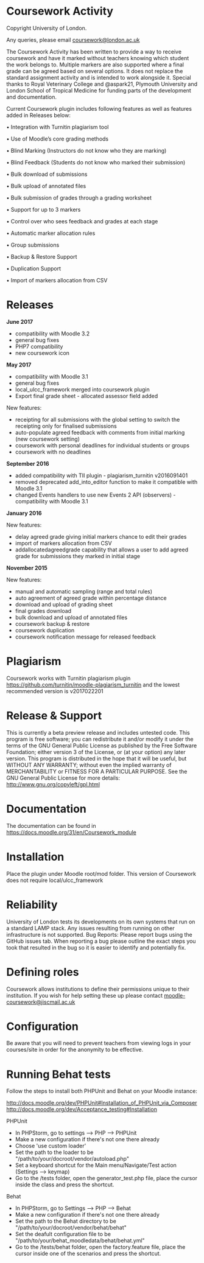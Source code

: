 Coursework Activity
======================================================================
Copyright University of London.

Any queries, please email coursework@london.ac.uk

The Coursework Activity has been written to provide a way to receive coursework and have it marked without teachers knowing which student the work belongs to. Multiple markers are also supported where a final grade can be agreed based on several options. It does not replace the standard assignment activity and is intended to work alongside it.
Special thanks to Royal Veterinary College and @aspark21, Plymouth University and London School of Tropical Medicine for funding parts of the development and documentation. 

Current Coursework plugin includes following features as well as features added in Releases below:

•	Integration with Turnitin plagiarism tool

•	Use of Moodle’s core grading methods

•	Blind Marking (Instructors do not know who they are marking)

•	Blind Feedback (Students do not know who marked their submission)

•	Bulk download of submissions

•	Bulk upload of annotated files

•	Bulk submission of grades through a grading worksheet

•	Support for up to 3 markers

•	Control over who sees feedback and grades at each stage

•	Automatic marker allocation rules

•	Group submissions

•	Backup & Restore Support

•	Duplication Support

•	Import of markers allocation from CSV



Releases 
=================
**June 2017**

* compatibility with Moodle 3.2
* general bug fixes
* PHP7 compatibility
* new coursework icon

**May 2017**

* compatibility with Moodle 3.1
* general bug fixes
* local_ulcc_framework merged into coursework plugin 
* Export final grade sheet - allocated assessor field added

New features:  

* receipting for all submissions with the global setting to switch the receipting only for finalised submissions
* auto-populate agreed feedback with comments from initial marking (new coursework setting)
* coursework with personal deadlines for individual students or groups
* coursework with no deadlines


**September 2016**

* added compatibility with TII plugin - plagiarism_turnitin v2016091401
* removed deprecated add_into_editor function to make it compatible with Moodle 3.1
* changed Events handlers to use new Events 2 API (observers) - compatibility with Moodle 3.1


**January 2016**

New features:

* delay agreed grade giving initial markers chance to edit their grades
* import of markers allocation from CSV
* addallocatedagreedgrade capability that allows a user to add agreed grade for submissions they marked in initial stage


**November 2015**

New features:

* manual and automatic sampling (range and total rules)
* auto agreement of agreed grade within percentage distance
* download and upload of grading sheet
* final grades download
* bulk download and upload of annotated files
* coursework backup & restore
* coursework duplication
* coursework notification message for released feedback


Plagiarism
==========
Coursework works with Turnitin plagiarism plugin https://github.com/turnitin/moodle-plagiarism_turnitin and the lowest recommended version is v2017022201


Release & Support
=================

This is currently a beta preview release and includes untested code. 
This program is free software; you can redistribute it and/or modify it under the terms of the GNU General Public License as published by the Free Software Foundation; either version 3 of the License, or (at your option) any later version.
This program is distributed in the hope that it will be useful, but WITHOUT ANY WARRANTY; without even the implied warranty of MERCHANTABILITY or FITNESS FOR A PARTICULAR PURPOSE. See the GNU General Public License for more details: 
http://www.gnu.org/copyleft/gpl.html


Documentation
=============

The documentation can be found in https://docs.moodle.org/31/en/Coursework_module

Installation
============
Place the plugin under Moodle root/mod folder. 
This version of Coursework does not require local/ulcc_framework

Reliability
===========

University of London tests its developments on its own systems that run on a standard LAMP stack. Any issues resulting from running on other infrastructure is not supported. 
Bug Reports:
Please report bugs using the GitHub issues tab. When reporting a bug please outline the exact steps you took that resulted in the bug so it is easier to identify and potentially fix. 

Defining roles
===============

Coursework allows institutions to define their permissions unique to their institution. If you wish for help setting these up please contact moodle-coursework@jiscmail.ac.uk 

Configuration
=============

Be aware that you will need to prevent teachers from viewing logs in your courses/site in order for the anonymity to be effective.

Running Behat tests
=================

Follow the steps to install both PHPUnit and Behat on your Moodle instance:

http://docs.moodle.org/dev/PHPUnit#Installation_of_PHPUnit_via_Composer
http://docs.moodle.org/dev/Acceptance_testing#Installation

PHPUnit

* In PHPStorm, go to settings --> PHP --> PHPUnit
* Make a new configuration if there's not one there already
* Choose 'use custom loader'
* Set the path to the loader to be "/path/to/your/docroot/vendor/autoload.php"
* Set a keyboard shortcut for the Main menu/Navigate/Test action (Settings --> keymap)
* Go to the /tests folder, open the generator_test.php file, place the cursor inside the class and press the shortcut.

Behat

* In PHPStorm, go to Settings --> PHP --> Behat
* Make a new configuration if there's not one there already
* Set the path to the Behat directory to be "/path/to/your/docroot/vendor/behat/behat"
* Set the deafult configuration file to be "/path/to/your/behat_moodledata/behat/behat.yml"
* Go to the /tests/behat folder, open the factory.feature file, place the cursor inside one of the scenarios and press the shortcut.


